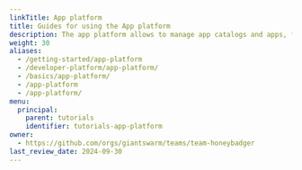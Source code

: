 ```yaml
---
linkTitle: App platform
title: Guides for using the App platform
description: The app platform allows to manage app catalogs and apps, for simple and standardized deployment in all your workload clusters.
weight: 30
aliases:
  - /getting-started/app-platform
  - /developer-platform/app-platform/
  - /basics/app-platform/
  - /app-platform
  - /app-platform/
menu:
  principal:
    parent: tutorials
    identifier: tutorials-app-platform
owner:
  - https://github.com/orgs/giantswarm/teams/team-honeybadger
last_review_date: 2024-09-30
---
```

